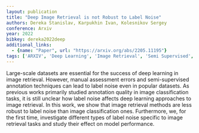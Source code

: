 ```yaml
---
layout: publication
title: "Deep Image Retrieval is not Robust to Label Noise"
authors: Dereka Stanislav, Karpukhin Ivan, Kolesnikov Sergey
conference: Arxiv
year: 2022
bibkey: dereka2022deep
additional_links:
  - {name: "Paper", url: "https://arxiv.org/abs/2205.11195"}
tags: ['ARXIV', 'Deep Learning', 'Image Retrieval', 'Semi Supervised', 'Supervised']
---
```

Large-scale datasets are essential for the success of deep learning in image
retrieval. However, manual assessment errors and semi-supervised annotation
techniques can lead to label noise even in popular datasets. As previous works
primarily studied annotation quality in image classification tasks, it is still
unclear how label noise affects deep learning approaches to image retrieval. In
this work, we show that image retrieval methods are less robust to label noise
than image classification ones. Furthermore, we, for the first time, investigate
different types of label noise specific to image retrieval tasks and study their
effect on model performance.

